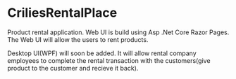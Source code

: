 # CriliesRentalPlace
Product rental application.
Web UI is build using Asp .Net Core Razor Pages. The Web UI will allow the users to rent products.

Desktop UI(WPF) will soon be added. It will allow rental company employees to complete the rental transaction with the customers(give product to the customer and recieve it back).
